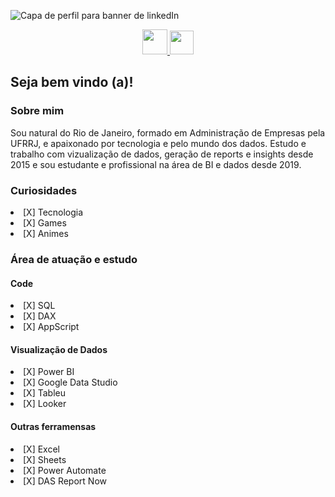 ![Capa de perfil para banner de linkedIn](https://user-images.githubusercontent.com/102273067/167767184-69296a14-f7b2-4dd0-8be1-7ccfcedc7044.png)


<p align="center" dir="auto"> 
<a href="https://www.linkedin.com/in/jbernardosenna" target="_blank"><img src="https://cdn.jsdelivr.net/gh/devicons/devicon/icons/linkedin/linkedin-original.svg" width="40" height="40" />
<a href = "sennabernardo@outlook.com"><img src="https://cdn.icon-icons.com/icons2/699/PNG/512/outlook_icon-icons.com_61644.png" width="38" height="38"/></a>
 </p>

**<h2>Seja bem vindo (a)!</h2>**

**<h3>Sobre mim</h3>**

<p>
Sou natural do Rio de Janeiro, formado em Administração de Empresas pela UFRRJ, e apaixonado por tecnologia e pelo mundo dos dados.
Estudo e trabalho com vizualização de dados, geração de reports e insights desde 2015 e sou estudante e profissional na área de BI e dados desde 2019.
</p>


**<h3>Curiosidades</h3>**

<li>[X] Tecnologia</li>
<li>[X] Games</li>
<li>[X] Animes</li>


**<h3>Área de atuação e estudo</h3>**

**<h4>Code</h4>**

<li>[X] SQL</li>
<li>[X] DAX</li>
<li>[X] AppScript</li>


**<h4>Visualização de Dados</h4>**

<li>[X] Power BI</li>
<li>[X] Google Data Studio</li>
<li>[X] Tableu</li>
<li>[X] Looker</li>

**<h4>Outras ferramensas</h4>**

<li>[X] Excel</li>
<li>[X] Sheets</li>
<li>[X] Power Automate</li>
<li>[X] DAS Report Now</li>
